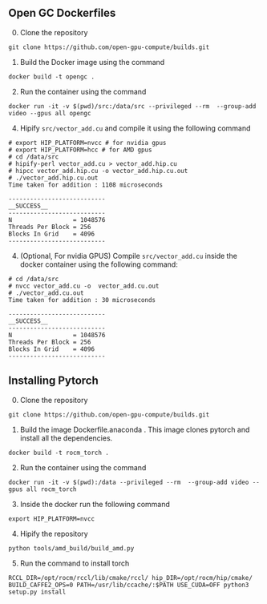 ## Open GC Dockerfiles


0. Clone the repository
```
git clone https://github.com/open-gpu-compute/builds.git
```
1. Build the Docker image using the command
```
docker build -t opengc .
```
2. Run the container using the command 
```
docker run -it -v $(pwd)/src:/data/src --privileged --rm  --group-add video --gpus all opengc
```
4. Hipify `src/vector_add.cu` and compile it using the following command
```
# export HIP_PLATFORM=nvcc # for nvidia gpus
# export HIP_PLATFORM=hcc # for AMD gpus
# cd /data/src
# hipify-perl vector_add.cu > vector_add.hip.cu
# hipcc vector_add.hip.cu -o vector_add.hip.cu.out
# ./vector_add.hip.cu.out
Time taken for addition : 1108 microseconds

---------------------------
__SUCCESS__
---------------------------
N                 = 1048576
Threads Per Block = 256
Blocks In Grid    = 4096
---------------------------
```
4. (Optional, For nvidia GPUS) Compile `src/vector_add.cu` inside the docker container using the following command:
```
# cd /data/src
# nvcc vector_add.cu -o  vector_add.cu.out
# ./vector_add.cu.out
Time taken for addition : 30 microseconds

---------------------------
__SUCCESS__
---------------------------
N                 = 1048576
Threads Per Block = 256
Blocks In Grid    = 4096
---------------------------
```

## Installing Pytorch 

0. Clone the repository
```
git clone https://github.com/open-gpu-compute/builds.git
```
1. Build the image Dockerfile.anaconda . This image clones pytorch and install all the dependencies. 
```
docker build -t rocm_torch .
```
2. Run the container using the command 
```
docker run -it -v $(pwd):/data --privileged --rm  --group-add video --gpus all rocm_torch
```
3. Inside the docker run the following command 
```
export HIP_PLATFORM=nvcc
```
4. Hipify the repository
```
python tools/amd_build/build_amd.py
```
5. Run the command to install torch
```
RCCL_DIR=/opt/rocm/rccl/lib/cmake/rccl/ hip_DIR=/opt/rocm/hip/cmake/  BUILD_CAFFE2_OPS=0 PATH=/usr/lib/ccache/:$PATH USE_CUDA=OFF python3 setup.py install
```

